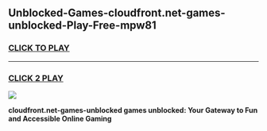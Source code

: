 
## Unblocked-Games-cloudfront.net-games-unblocked-Play-Free-mpw81
<h3>
<a href="https://premium76.site?title=cloudfront.net-games-unblocked&ref=15A">CLICK TO PLAY</a></h3>
<hr>

<h3>
<a href="https://premium76.site?title=cloudfront.net-games-unblocked&ref=15A">CLICK 2 PLAY</a>
  
</h3>

<a href="https://premium76.site?title=cloudfront.net-games-unblocked&ref=15A"><img src="https://clearcache.store/games.png"></a>


**cloudfront.net-games-unblocked games unblocked: Your Gateway to Fun and Accessible Online Gaming**

